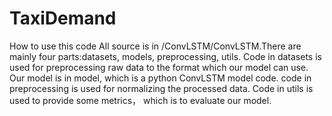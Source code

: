 # TaxiDemand
How to use this code
All source is in /ConvLSTM/ConvLSTM.There are mainly four parts:datasets, models, preprocessing, utils. Code in datasets is used for preprocessing raw data to the format which our model can use. Our model is in model, which is a python ConvLSTM model code. code in preprocessing  is used for normalizing the processed data. Code in utils is used to provide some metrics， which is to evaluate our model. 

